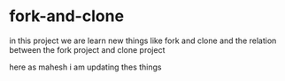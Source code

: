 # fork-and-clone

in this project we are learn new things like fork and clone and the relation between the fork project and  clone project

here as mahesh i am updating thes things


